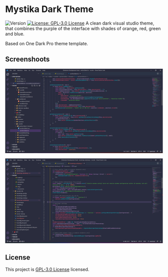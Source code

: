 # Mystika Dark Theme
![Version](https://img.shields.io/badge/version-1.1.0-blue.svg?cacheSeconds=2592000) [![License: GPL-3.0 License](https://img.shields.io/github/license/Bastianpv/mystika-dark-theme)](https://github.com/Bastianpv/mystika-dark-theme/blob/master/LICENSE)
A clean dark visual studio theme, that combines the purple of the interface with shades of orange, red, green and blue.

Based on One Dark Pro theme template.
## Screenshoots
![Screenshoot 1](https://raw.githubusercontent.com/Bastianpv/mystika-dark-theme/main/Screenshots/screenshoot1.png)

![Screenshoot 2](https://raw.githubusercontent.com/Bastianpv/mystika-dark-theme/main/Screenshots/screenshoot2.png)
## License
This project is [GPL-3.0 License](https://github.com/Bastianpv/mystika-dark-theme/blob/master/LICENSE) licensed.
